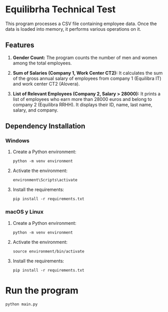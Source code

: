 # Equilibrha Technical Test

This program processes a CSV file containing employee data. Once the data is loaded into memory, it performs various operations on it.

## Features

1. **Gender Count:**
   The program counts the number of men and women among the total employees.

2. **Sum of Salaries (Company 1, Work Center CT2):**
   It calculates the sum of the gross annual salary of employees from company 1 (Equilibra IT) and work center CT2 (Alovera).

3. **List of Relevant Employees (Company 2, Salary > 28000):**
   It prints a list of employees who earn more than 28000 euros and belong to company 2 (Equilibra RRHH). It displays their ID, name, last name, salary, and company.

## Dependency Installation

### Windows

1. Create a Python environment:
    ```
    python -m venv environment
    ```

2. Activate the environment:
    ```
    environment\Scripts\activate
    ```

3. Install the requirements:
    ```
    pip install -r requirements.txt
    ```

### macOS y Linux

1. Create a Python environment:
    ```
    python -m venv environment
    ```

2. Activate the environment:
    ```
    source environment/bin/activate
    ```

3. Install the requirements:
    ```
    pip install -r requirements.txt
    ```

# Run the program
```
python main.py
```
